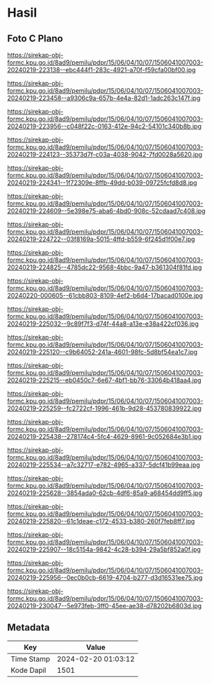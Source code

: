 # Hasil

## Foto C Plano

https://sirekap-obj-formc.kpu.go.id/8ad9/pemilu/pdpr/15/06/04/10/07/1506041007003-20240219-223138--ebc444f1-283c-4921-a70f-f59cfa00bf00.jpg

https://sirekap-obj-formc.kpu.go.id/8ad9/pemilu/pdpr/15/06/04/10/07/1506041007003-20240219-223458--a9306c9a-657b-4e4a-82d1-1adc263c147f.jpg

https://sirekap-obj-formc.kpu.go.id/8ad9/pemilu/pdpr/15/06/04/10/07/1506041007003-20240219-223956--c048f22c-0163-412e-94c2-54101c340b8b.jpg

https://sirekap-obj-formc.kpu.go.id/8ad9/pemilu/pdpr/15/06/04/10/07/1506041007003-20240219-224123--35373d7f-c03a-4038-9042-7fd0028a5620.jpg

https://sirekap-obj-formc.kpu.go.id/8ad9/pemilu/pdpr/15/06/04/10/07/1506041007003-20240219-224341--1f72309e-8ffb-49dd-b039-09725fcfd8d8.jpg

https://sirekap-obj-formc.kpu.go.id/8ad9/pemilu/pdpr/15/06/04/10/07/1506041007003-20240219-224609--5e398e75-aba6-4bd0-908c-52cdaad7c408.jpg

https://sirekap-obj-formc.kpu.go.id/8ad9/pemilu/pdpr/15/06/04/10/07/1506041007003-20240219-224722--03f8169a-5015-4ffd-b559-6f245d1f00e7.jpg

https://sirekap-obj-formc.kpu.go.id/8ad9/pemilu/pdpr/15/06/04/10/07/1506041007003-20240219-224825--4785dc22-9568-4bbc-9a47-b361304f81fd.jpg

https://sirekap-obj-formc.kpu.go.id/8ad9/pemilu/pdpr/15/06/04/10/07/1506041007003-20240220-000605--61cbb803-8109-4ef2-b6d4-17bacad0100e.jpg

https://sirekap-obj-formc.kpu.go.id/8ad9/pemilu/pdpr/15/06/04/10/07/1506041007003-20240219-225032--9c89f7f3-d74f-44a8-a13e-e38a422cf036.jpg

https://sirekap-obj-formc.kpu.go.id/8ad9/pemilu/pdpr/15/06/04/10/07/1506041007003-20240219-225120--c9b64052-241a-4601-98fc-5d8bf54ea1c7.jpg

https://sirekap-obj-formc.kpu.go.id/8ad9/pemilu/pdpr/15/06/04/10/07/1506041007003-20240219-225215--eb0450c7-6e67-4bf1-bb76-33064b418aa4.jpg

https://sirekap-obj-formc.kpu.go.id/8ad9/pemilu/pdpr/15/06/04/10/07/1506041007003-20240219-225259--fc2722cf-1996-461b-9d28-453780839922.jpg

https://sirekap-obj-formc.kpu.go.id/8ad9/pemilu/pdpr/15/06/04/10/07/1506041007003-20240219-225438--278174c4-5fc4-4629-8961-9c052684e3b1.jpg

https://sirekap-obj-formc.kpu.go.id/8ad9/pemilu/pdpr/15/06/04/10/07/1506041007003-20240219-225534--a7c32717-e782-4965-a337-5dcf41b99eaa.jpg

https://sirekap-obj-formc.kpu.go.id/8ad9/pemilu/pdpr/15/06/04/10/07/1506041007003-20240219-225628--3854ada0-62cb-4df6-85a9-a68454dd9ff5.jpg

https://sirekap-obj-formc.kpu.go.id/8ad9/pemilu/pdpr/15/06/04/10/07/1506041007003-20240219-225820--61c1deae-c172-4533-b380-260f7feb8ff7.jpg

https://sirekap-obj-formc.kpu.go.id/8ad9/pemilu/pdpr/15/06/04/10/07/1506041007003-20240219-225907--18c5154a-9842-4c28-b394-29a5bf852a0f.jpg

https://sirekap-obj-formc.kpu.go.id/8ad9/pemilu/pdpr/15/06/04/10/07/1506041007003-20240219-225956--0ec0b0cb-6619-4704-b277-d3d16531ee75.jpg

https://sirekap-obj-formc.kpu.go.id/8ad9/pemilu/pdpr/15/06/04/10/07/1506041007003-20240219-230047--5e973feb-3ff0-45ee-ae38-d78202b6803d.jpg


## Metadata

| Key        | Value               |
| ---------- | ------------------- |
| Time Stamp | 2024-02-20 01:03:12 |
| Kode Dapil | 1501                |



